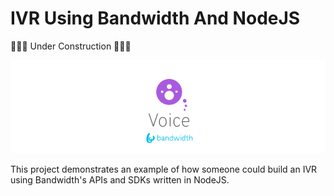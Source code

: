 # IVR Using Bandwidth And NodeJS

🚧👷‍♀️ Under Construction 👷‍♂️🚧

![BW_Voice](../../.readme_images/BW_Voice.png)

This project demonstrates an example of how someone could build an IVR using Bandwidth's APIs and SDKs written in NodeJS.


